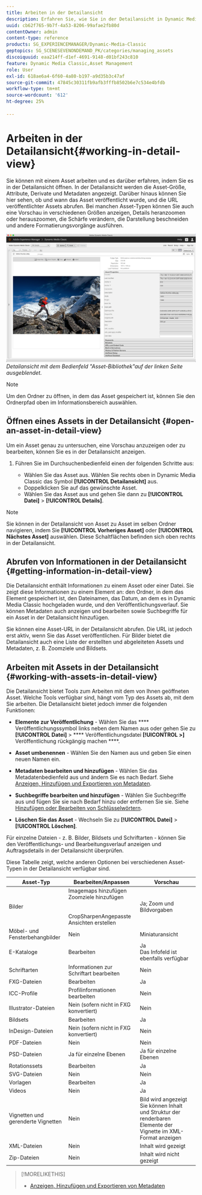 ```yaml
---
title: Arbeiten in der Detailansicht
description: Erfahren Sie, wie Sie in der Detailansicht in Dynamic Media Classic arbeiten.
uuid: cb62f765-9b7f-4a53-8206-99afae2fb80d
contentOwner: admin
content-type: reference
products: SG_EXPERIENCEMANAGER/Dynamic-Media-Classic
geptopics: SG_SCENESEVENONDEMAND_PK/categories/managing_assets
discoiquuid: eaa214ff-d1ef-4691-9148-d01bf243c810
feature: Dynamic Media Classic,Asset Management
role: User
exl-id: 618ae6a4-6f60-4a80-b197-a9d35b3c47af
source-git-commit: 47845c30311fb9afb3fffb8502b6e7c534e4bfdb
workflow-type: tm+mt
source-wordcount: '612'
ht-degree: 25%

---
```


# Arbeiten in der Detailansicht{#working-in-detail-view}

Sie können mit einem Asset arbeiten und es darüber erfahren, indem Sie es in der Detailansicht öffnen. In der Detailansicht werden die Asset-Größe, Attribute, Derivate und Metadaten angezeigt. Darüber hinaus können Sie hier sehen, ob und wann das Asset veröffentlicht wurde, und die URL veröffentlichter Assets abrufen. Bei manchen Asset-Typen können Sie auch eine Vorschau in verschiedenen Größen anzeigen, Details heranzoomen oder herauszoomen, die Schärfe verändern, die Darstellung beschneiden und andere Formatierungsvorgänge ausführen.

<!-- 

Comment Type: remark
Last Modified By: Rick Brough (rbrough@adobe.com)
Last Modified Date: 2018-06-14T13:52:46.623-0400

<p>as_detail_view_popup.png found in Downloads on local in folder "scene7-images"</p>

 -->

![Detailansicht ](/help/assets/image_0.img.png)
*Detailansicht mit dem Bedienfeld &quot;Asset-Bibliothek&quot;auf der linken Seite ausgeblendet.*

>[!NOTE]
>
>Um den Ordner zu öffnen, in dem das Asset gespeichert ist, können Sie den Ordnerpfad oben im Informationsbereich auswählen.

## Öffnen eines Assets in der Detailansicht {#open-an-asset-in-detail-view}

Um ein Asset genau zu untersuchen, eine Vorschau anzuzeigen oder zu bearbeiten, können Sie es in der Detailansicht anzeigen.

1. Führen Sie im Durchsuchenbedienfeld einen der folgenden Schritte aus:

   * Wählen Sie das Asset aus. Wählen Sie rechts oben in Dynamic Media Classic das Symbol **[!UICONTROL Detailansicht]** aus.
   * Doppelklicken Sie auf das gewünschte Asset.
   * Wählen Sie das Asset aus und gehen Sie dann zu **[!UICONTROL Datei]** > **[!UICONTROL Details]**.

>[!NOTE]
>
>Sie können in der Detailansicht von Asset zu Asset im selben Ordner navigieren, indem Sie **[!UICONTROL Vorheriges Asset]** oder **[!UICONTROL Nächstes Asset]** auswählen. Diese Schaltflächen befinden sich oben rechts in der Detailansicht.

## Abrufen von Informationen in der Detailansicht {#getting-information-in-detail-view}

Die Detailansicht enthält Informationen zu einem Asset oder einer Datei. Sie zeigt diese Informationen zu einem Element an: den Ordner, in dem das Element gespeichert ist, den Dateinamen, das Datum, an dem es in Dynamic Media Classic hochgeladen wurde, und den Veröffentlichungsverlauf. Sie können Metadaten auch anzeigen und bearbeiten sowie Suchbegriffe für ein Asset in der Detailansicht hinzufügen.

Sie können eine Asset-URL in der Detailansicht abrufen. Die URL ist jedoch erst aktiv, wenn Sie das Asset veröffentlichen. Für Bilder bietet die Detailansicht auch eine Liste der erstellten und abgeleiteten Assets und Metadaten, z. B. Zoomziele und Bildsets.

## Arbeiten mit Assets in der Detailansicht {#working-with-assets-in-detail-view}

Die Detailansicht bietet Tools zum Arbeiten mit dem von Ihnen geöffneten Asset. Welche Tools verfügbar sind, hängt vom Typ des Assets ab, mit dem Sie arbeiten. Die Detailansicht bietet jedoch immer die folgenden Funktionen:

* **Elemente zur Veröffentlichung**  - Wählen Sie das  **** Veröffentlichungssymbol links neben dem Namen aus oder gehen Sie zu  **[!UICONTROL Datei]**  >  **** Veröffentlichungsdatei **[!UICONTROL >]** Veröffentlichung rückgängig machen ****.

* **Asset umbenennen**  - Wählen Sie den Namen aus und geben Sie einen neuen Namen ein.

* **Metadaten bearbeiten und hinzufügen**  - Wählen Sie das Metadatenbedienfeld aus und ändern Sie es nach Bedarf. Siehe [Anzeigen, Hinzufügen und Exportieren von Metadaten](/help/viewing-adding-exporting-metadata.md).

* **Suchbegriffe bearbeiten und hinzufügen**  - Wählen Sie Suchbegriffe aus und fügen Sie sie nach Bedarf hinzu oder entfernen Sie sie. Siehe [Hinzufügen oder Bearbeiten von Schlüsselwörtern](/help/viewing-adding-exporting-metadata.md).

* **Löschen Sie das Asset**  - Wechseln Sie zu  **[!UICONTROL Datei]**  >  **[!UICONTROL Löschen]**.

Für einzelne Dateien - z. B. Bilder, Bildsets und Schriftarten - können Sie den Veröffentlichungs- und Bearbeitungsverlauf anzeigen und Auftragsdetails in der Detailansicht überprüfen.

Diese Tabelle zeigt, welche anderen Optionen bei verschiedenen Asset-Typen in der Detailansicht verfügbar sind.

| Asset-Typ | Bearbeiten/Anpassen | Vorschau |
| --- | --- | --- |
| Bilder | Imagemaps hinzufügen<br>Zoomziele hinzufügen<br><br><br>CropSharpenAngepasste Ansichten erstellen | Ja; Zoom und Bildvorgaben |
| Möbel- und Fensterbehangbilder | Nein | Miniaturansicht |
| E-Kataloge | Bearbeiten | Ja<br>Das Infofeld ist ebenfalls verfügbar |
| Schriftarten | Informationen zur Schriftart bearbeiten | Nein |
| FXG-Dateien | Bearbeiten | Ja |
| ICC-Profile | Profilinformationen bearbeiten | Nein |
| Illustrator-Dateien | Nein (sofern nicht in FXG konvertiert) | Nein |
| Bildsets | Bearbeiten | Ja |
| InDesign-Dateien | Nein (sofern nicht in FXG konvertiert) | Nein |
| PDF-Dateien | Nein | Nein |
| PSD-Dateien | Ja für einzelne Ebenen | Ja für einzelne Ebenen |
| Rotationssets | Bearbeiten | Ja |
| SVG-Dateien | Nein | Nein |
| Vorlagen | Bearbeiten | Ja |
| Videos | Nein | Ja |
| Vignetten und gerenderte Vignetten | Nein | Bild wird angezeigt<br>Sie können Inhalt und Struktur der renderbaren Elemente der Vignette im XML-Format anzeigen |
| XML-Dateien | Nein | Inhalt wird gezeigt |
| Zip-Dateien | Nein | Inhalt wird nicht gezeigt |

>[!MORELIKETHIS]
>
>* [Anzeigen, Hinzufügen und Exportieren von Metadaten](viewing-adding-exporting-metadata.md#viewing_adding_and_exporting_metadata)

